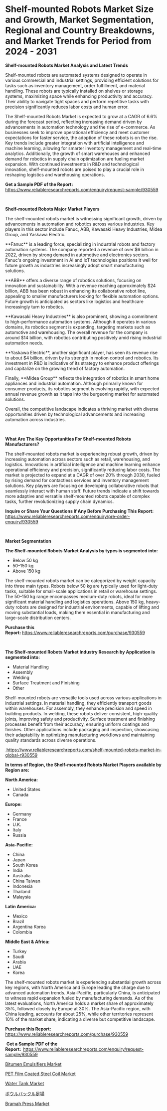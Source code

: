 <p><h1>Shelf-mounted Robots Market Size and Growth, Market Segmentation, Regional and Country Breakdowns, and Market Trends for Period from 2024 -  2031</h1></p><p><strong>Shelf-mounted Robots Market Analysis and Latest Trends</strong></p>
<p><p>Shelf-mounted robots are automated systems designed to operate in various commercial and industrial settings, providing efficient solutions for tasks such as inventory management, order fulfillment, and material handling. These robots are typically installed on shelves or storage systems, maximizing space while enhancing productivity and accuracy. Their ability to navigate tight spaces and perform repetitive tasks with precision significantly reduces labor costs and human error.</p><p>The Shelf-mounted Robots Market is expected to grow at a CAGR of 6.6% during the forecast period, reflecting increasing demand driven by advancements in automation technology and the rise of e-commerce. As businesses seek to improve operational efficiency and meet customer expectations for faster service, the adoption of these robots is on the rise. Key trends include greater integration with artificial intelligence and machine learning, allowing for smarter inventory management and real-time analytics. Additionally, the growth of smart warehouses and enhanced demand for robotics in supply chain optimization are fueling market expansion. With continued investments in R&D and technological innovation, shelf-mounted robots are poised to play a crucial role in reshaping logistics and warehousing operations.</p></p>
<p><strong>Get a Sample PDF of the Report:&nbsp;</strong> <a href="https://www.reliableresearchreports.com/enquiry/request-sample/930559">https://www.reliableresearchreports.com/enquiry/request-sample/930559</a></p>
<p>&nbsp;</p>
<p><strong>Shelf-mounted Robots Major Market Players</strong></p>
<p><p>The shelf-mounted robots market is witnessing significant growth, driven by advancements in automation and robotics across various industries. Key players in this sector include Fanuc, ABB, Kawasaki Heavy Industries, Midea Group, and Yaskawa Electric. </p><p>**Fanuc** is a leading force, specializing in industrial robots and factory automation systems. The company reported a revenue of over $6 billion in 2022, driven by strong demand in automotive and electronics sectors. Fanuc's ongoing investment in AI and IoT technologies positions it well for future growth as industries increasingly adopt smart manufacturing solutions.</p><p>**ABB** offers a diverse range of robotics solutions, focusing on innovation and sustainability. With a revenue reaching approximately $24 billion, ABB has been robust in enhancing its collaborative robot line, appealing to smaller manufacturers looking for flexible automation options. Future growth is anticipated as sectors like logistics and healthcare increasingly turn to robotics.</p><p>**Kawasaki Heavy Industries** is also prominent, showing a commitment to high-performance automation systems. Although it operates in various domains, its robotics segment is expanding, targeting markets such as automotive and warehousing. The overall revenue for the company is around $14 billion, with robotics contributing positively amid rising industrial automation needs.</p><p>**Yaskawa Electric**, another significant player, has seen its revenue rise to about $4 billion, driven by its strength in motion control and robotics. Its investment in R&D is indicative of its strategy to enhance product offerings and capitalize on the growing trend of factory automation.</p><p>Finally, **Midea Group** reflects the integration of robotics in smart home appliances and industrial automation. Although primarily known for consumer products, its robotics segment is evolving rapidly, with expected annual revenue growth as it taps into the burgeoning market for automated solutions.</p><p>Overall, the competitive landscape indicates a thriving market with diverse opportunities driven by technological advancements and increasing automation across industries.</p></p>
<p>&nbsp;</p>
<p><strong>What Are The Key Opportunities For Shelf-mounted Robots Manufacturers?</strong></p>
<p><p>The shelf-mounted robots market is experiencing robust growth, driven by increasing automation across sectors such as retail, warehousing, and logistics. Innovations in artificial intelligence and machine learning enhance operational efficiency and precision, significantly reducing labor costs. The market is projected to expand at a CAGR of over 20% through 2030, fueled by rising demand for contactless services and inventory management solutions. Key players are focusing on developing collaborative robots that seamlessly interact with human staff. Future trends indicate a shift towards more adaptive and versatile shelf-mounted robots capable of complex tasks, further revolutionizing supply chain dynamics.</p></p>
<p><strong>Inquire or Share Your Questions If Any Before Purchasing This Report:</strong> <a href="https://www.reliableresearchreports.com/enquiry/pre-order-enquiry/930559">https://www.reliableresearchreports.com/enquiry/pre-order-enquiry/930559</a></p>
<p>&nbsp;</p>
<p><strong>Market Segmentation</strong></p>
<p><strong>The Shelf-mounted Robots Market Analysis by types is segmented into:</strong></p>
<p><ul><li>Below 50 kg</li><li>50–150 kg</li><li>Above 150 kg</li></ul></p>
<p><p>The shelf-mounted robots market can be categorized by weight capacity into three main types. Robots below 50 kg are typically used for light-duty tasks, suitable for small-scale applications in retail or warehouse settings. The 50–150 kg range encompasses medium-duty robots, ideal for more significant material handling and logistics operations. Above 150 kg, heavy-duty robots are designed for industrial environments, capable of lifting and moving substantial loads, making them essential in manufacturing and large-scale distribution centers.</p></p>
<p><strong>Purchase this Report:&nbsp;</strong><a href="https://www.reliableresearchreports.com/purchase/930559">https://www.reliableresearchreports.com/purchase/930559</a></p>
<p>&nbsp;</p>
<p><strong>The Shelf-mounted Robots Market Industry Research by Application is segmented into:</strong></p>
<p><ul><li>Material Handling</li><li>Assembly</li><li>Welding</li><li>Surface Treatment and Finishing</li><li>Other</li></ul></p>
<p><p>Shelf-mounted robots are versatile tools used across various applications in industrial settings. In material handling, they efficiently transport goods within warehouses. For assembly, they enhance precision and speed in building products. In welding, these robots deliver consistent, high-quality joints, improving safety and productivity. Surface treatment and finishing processes benefit from their accuracy, ensuring uniform coatings and finishes. Other applications include packaging and inspection, showcasing their adaptability in optimizing manufacturing workflows and maintaining quality standards across diverse operations.</p></p>
<p><a href="https://www.reliableresearchreports.com/shelf-mounted-robots-market-in-global-r930559">&nbsp;https://www.reliableresearchreports.com/shelf-mounted-robots-market-in-global-r930559</a></p>
<p><strong>In terms of Region, the Shelf-mounted Robots Market Players available by Region are:</strong></p>
<p>
    <p> <strong> North America: </strong>
        <ul>
            <li>United States</li>
            <li>Canada</li>
        </ul>
        </p> 
    <p> <strong> Europe: </strong>
        <ul>
            <li>Germany</li>
            <li>France</li>
            <li>U.K.</li>
            <li>Italy</li>
            <li>Russia</li>
        </ul>
        </p> 
    <p> <strong> Asia-Pacific: </strong>
        <ul>
            <li>China</li>
            <li>Japan</li>
            <li>South Korea</li>
            <li>India</li>
            <li>Australia</li>
            <li>China Taiwan</li>
            <li>Indonesia</li>
            <li>Thailand</li>
            <li>Malaysia</li>
        </ul>
        </p> 
    <p> <strong> Latin America: </strong>
        <ul>
            <li>Mexico</li>
            <li>Brazil</li>
            <li>Argentina Korea</li>
            <li>Colombia</li>
        </ul>
        </p> 
    <p> <strong> Middle East & Africa: </strong>
        <ul>
            <li>Turkey</li>
            <li>Saudi</li>
            <li>Arabia</li>
            <li>UAE</li>
            <li>Korea</li>
        </ul>
    </p>
    </p>
<p><p>The shelf-mounted robots market is experiencing substantial growth across key regions, with North America and Europe leading the charge due to advanced automation trends. Asia-Pacific, particularly China, is anticipated to witness rapid expansion fueled by manufacturing demands. As of the latest evaluations, North America holds a market share of approximately 35%, followed closely by Europe at 30%. The Asia-Pacific region, with China leading, accounts for about 25%, while other territories represent 10% of the market share, indicating a diverse but competitive landscape.</p></p>
<p><strong>Purchase this Report: </strong><a href="https://www.reliableresearchreports.com/purchase/930559">https://www.reliableresearchreports.com/purchase/930559</a></p>
<p>&nbsp;<strong>Get a Sample PDF of the Report:&nbsp;&nbsp;</strong><a href="https://www.reliableresearchreports.com/enquiry/request-sample/930559">https://www.reliableresearchreports.com/enquiry/request-sample/930559</a></p>
<p><strong></strong></p>
<p><p><a href="https://issuu.com/reportprime-2/docs/bitumen-emulsifiers-market-size-203_65fd2fb0589f13">Bitumen Emulsifiers Market</a></p><p><a href="https://issuu.com/reportprime-2/docs/pet-film-coated-steel-coil-market-s_63607f0475050e">PET Film Coated Steel Coil Market</a></p><p><a href="https://www.linkedin.com/pulse/exploring-water-tank-market-dynamics-global-trends-future-trqne?trackingId=i82%2BZIEFS6u%2Bq08r4NGrSA%3D%3D">Water Tank Market</a></p><p><a href="https://medium.com/@adfwe254/bowl-buckle-scaffolding-market-%E3%81%AF-%E3%82%B3%E3%82%B9%E3%83%88%E7%AE%A1%E7%90%86%E3%81%A8%E5%8A%B9%E7%8E%87%E5%90%91%E4%B8%8A%E3%82%92%E5%84%AA%E5%85%88%E3%81%97%E3%81%BE%E3%81%99-%E3%81%95%E3%82%89%E3%81%AB-%E5%A0%B1%E5%91%8A%E6%9B%B8%E3%81%AF%E5%B8%82%E5%A0%B4%E3%81%AE%E9%9C%80%E8%A6%81%E9%9D%A2%E3%81%A8%E4%BE%9B%E7%B5%A6%E9%9D%A2%E3%81%AE%E4%B8%A1%E6%96%B9%E3%82%92%E3%82%AB%E3%83%90%E3%83%BC%E3%81%97%E3%81%A6%E3%81%84%E3%81%BE%E3%81%99-bowl-buckle-20158ec5c9ee">ボウルバックル足場</a></p><p><a href="https://medium.com/@foyazahmed1999_69116/the-comprehensive-bramah-press-market-research-report-is-essential-for-understanding-current-09900804099a">Bramah Press Market</a></p></p>